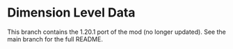 # Dimension Level Data

This branch contains the 1.20.1 port of the mod (no longer updated). See the main branch for the full README.
